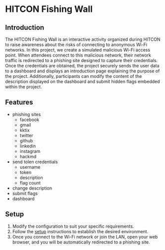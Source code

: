 # HITCON Fishing Wall

## Introduction
The HITCON Fishing Wall is an interactive activity organized during HITCON to raise awareness about the risks of connecting to anonymous Wi-Fi networks. In this project, we create a simulated malicious Wi-Fi access point. When attendees connect to this malicious network, their network traffic is redirected to a phishing site designed to capture their credentials. Once the credentials are obtained, the project securely sends the user data to a dashboard and displays an introduction page explaining the purpose of the project. Additionally, participants can modify the content of the description displayed on the dashboard and submit hidden flags embedded within the project.

## Features
* phishing sites
    * facebook
    * gmail
    * kktix
    * twitter
    * github
    * linkedin
    * instagram
    * hackmd
* send tolen credentials
    * username
    * token
    * description
    * flag count
* change description
* submit flags
* dashboard

## Setup
1. Modify the configuration to suit your specific requirements.
2. Follow the [setup](./setup) instructions to establish the desired environment.
3. Once you connect to the Wi-Fi network or join the LAN, open your web browser, and you will be automatically redirected to a phishing site.

